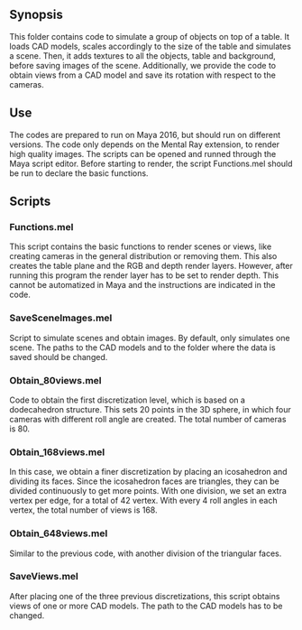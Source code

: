 

## Synopsis

This folder contains code to simulate a group of objects on top of a table. It loads CAD models, scales accordingly to the size of the table and simulates a scene. Then, it adds textures to all the objects, table and background, before saving images of the scene. Additionally, we provide the code to obtain views from a CAD model and save its rotation with respect to the cameras.

## Use

The codes are prepared to run on Maya 2016, but should run on different versions. The code only depends on the Mental Ray extension, to render high quality images. The scripts can be opened and runned through the Maya script editor. Before starting to render, the script Functions.mel should be run to declare the basic functions.

## Scripts 

### Functions.mel
This script contains the basic functions to render scenes or views, like creating cameras in the general distribution or removing them. This also creates the table plane and the RGB and depth render layers. However, after running this program the render layer has to be set to render depth. This cannot be automatized in Maya and the instructions are indicated in the code.

### SaveSceneImages.mel

Script to simulate scenes and obtain images. By default, only simulates one scene. The paths to the CAD models and to the folder where the data is saved should be changed.


### Obtain_80views.mel

Code to obtain the first discretization level, which is based on a dodecahedron structure. This sets 20 points in the 3D sphere, in which four cameras with different roll angle are created. The total number of cameras is 80.

### Obtain_168views.mel

In this case, we obtain a finer discretization by placing an icosahedron and dividing its faces. Since the icosahedron faces are triangles, they can be divided continuously to get more points. With one division, we set an extra vertex per edge, for a total of 42 vertex. With every 4 roll angles in each vertex, the total number of views is 168.

### Obtain_648views.mel

Similar to the previous code, with another division of the triangular faces. 

### SaveViews.mel

After placing one of the three previous discretizations, this script obtains views of one or more CAD models. The path to the CAD models has to be changed.

